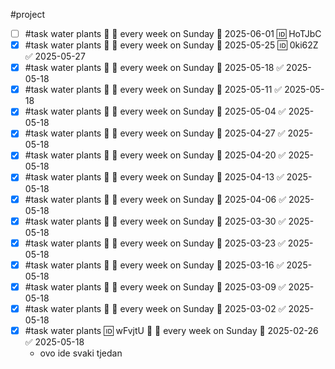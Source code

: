 #project

- [ ] #task water plants 🔼 🔁 every week on Sunday 📅 2025-06-01 🆔 HoTJbC
- [x] #task water plants 🔼 🔁 every week on Sunday 📅 2025-05-25 🆔 0ki62Z ✅ 2025-05-27
- [x] #task water plants 🔼 🔁 every week on Sunday 📅 2025-05-18 ✅ 2025-05-18
- [x] #task water plants 🔼 🔁 every week on Sunday 📅 2025-05-11 ✅ 2025-05-18
- [x] #task water plants 🔼 🔁 every week on Sunday 📅 2025-05-04 ✅ 2025-05-18
- [x] #task water plants 🔼 🔁 every week on Sunday 📅 2025-04-27 ✅ 2025-05-18
- [x] #task water plants 🔼 🔁 every week on Sunday 📅 2025-04-20 ✅ 2025-05-18
- [x] #task water plants 🔼 🔁 every week on Sunday 📅 2025-04-13 ✅ 2025-05-18
- [x] #task water plants 🔼 🔁 every week on Sunday 📅 2025-04-06 ✅ 2025-05-18
- [x] #task water plants 🔼 🔁 every week on Sunday 📅 2025-03-30 ✅ 2025-05-18
- [x] #task water plants 🔼 🔁 every week on Sunday 📅 2025-03-23 ✅ 2025-05-18
- [x] #task water plants 🔼 🔁 every week on Sunday 📅 2025-03-16 ✅ 2025-05-18
- [x] #task water plants 🔼 🔁 every week on Sunday 📅 2025-03-09 ✅ 2025-05-18
- [x] #task water plants 🔼 🔁 every week on Sunday 📅 2025-03-02 ✅ 2025-05-18
- [x] #task water plants 🆔 wFvjtU 🔼 🔁 every week on Sunday 📅 2025-02-26 ✅ 2025-05-18
	- ovo ide svaki tjedan
